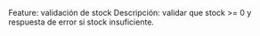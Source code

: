 Feature: validación de stock
Descripción: validar que stock >= 0 y respuesta de error si stock insuficiente.
